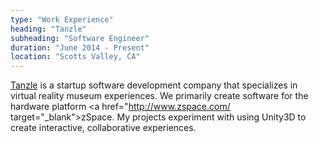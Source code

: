 ```yaml
---
type: "Work Experience"
heading: "Tanzle"
subheading: "Software Engineer"
duration: "June 2014 - Present"
location: "Scotts Valley, CA"
---
```


<a href="http://www.tanzle.com/" target="_blank">Tanzle</a> is a startup software development company that specializes in virtual reality museum experiences. We primarily create software for the hardware platform <a href="http://www.zspace.com/ target="_blank">zSpace</a>. My projects experiment with using Unity3D to create interactive, collaborative experiences.

